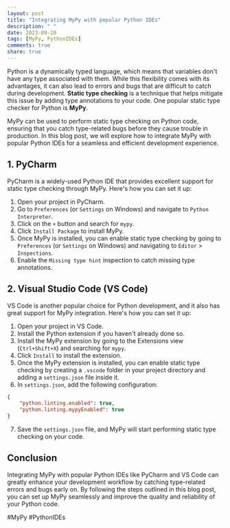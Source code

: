 ```yaml
---
layout: post
title: "Integrating MyPy with popular Python IDEs"
description: " "
date: 2023-09-20
tags: [MyPy, PythonIDEs]
comments: true
share: true
---
```


Python is a dynamically typed language, which means that variables don't have any type associated with them. While this flexibility comes with its advantages, it can also lead to errors and bugs that are difficult to catch during development. **Static type checking** is a technique that helps mitigate this issue by adding type annotations to your code. One popular static type checker for Python is **MyPy**.

MyPy can be used to perform static type checking on Python code, ensuring that you catch type-related bugs before they cause trouble in production. In this blog post, we will explore how to integrate MyPy with popular Python IDEs for a seamless and efficient development experience.

## 1. PyCharm

PyCharm is a widely-used Python IDE that provides excellent support for static type checking through MyPy. Here's how you can set it up:

1. Open your project in PyCharm.
2. Go to `Preferences` (or `Settings` on Windows) and navigate to `Python Interpreter`.
3. Click on the `+` button and search for `mypy`.
4. Click `Install Package` to install MyPy.
5. Once MyPy is installed, you can enable static type checking by going to `Preferences` (or `Settings` on Windows) and navigating to `Editor` > `Inspections`.
6. Enable the `Missing type hint` inspection to catch missing type annotations.

## 2. Visual Studio Code (VS Code)

VS Code is another popular choice for Python development, and it also has great support for MyPy integration. Here's how you can set it up:

1. Open your project in VS Code.
2. Install the Python extension if you haven't already done so.
3. Install the MyPy extension by going to the Extensions view (`Ctrl+Shift+X`) and searching for `mypy`.
4. Click `Install` to install the extension.
5. Once the MyPy extension is installed, you can enable static type checking by creating a `.vscode` folder in your project directory and adding a `settings.json` file inside it.
6. In `settings.json`, add the following configuration:

```json
{
    "python.linting.enabled": true,
    "python.linting.mypyEnabled": true
}
```

7. Save the `settings.json` file, and MyPy will start performing static type checking on your code.

## Conclusion

Integrating MyPy with popular Python IDEs like PyCharm and VS Code can greatly enhance your development workflow by catching type-related errors and bugs early on. By following the steps outlined in this blog post, you can set up MyPy seamlessly and improve the quality and reliability of your Python code.

#MyPy #PythonIDEs